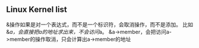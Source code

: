 Linux Kernel list
-----------------
&操作如果是对一个表达式，而不是一个标识符，会取消操作，而不是添加。
比如&*a，会直接把a的地址求出来，不会访问*a。
&a->member，会把访问a->member的操作取消，只会计算出a->member的地址
